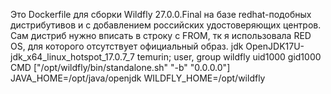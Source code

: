 Это Dockerfile для сборки Wildfly 27.0.0.Final на базе redhat-подобных дистрибутивов и с добавлением российских удостоверяющих центров. Сам дистриб нужно вписать в строку с FROM, тк я использовала RED OS, для которого отсутствует официальный образ.
jdk OpenJDK17U-jdk_x64_linux_hotspot_17.0.7_7 temurin;
user, group wildfly uid1000 gid1000
CMD ["/opt/wildfly/bin/standalone.sh" "-b" "0.0.0.0"]
JAVA_HOME=/opt/java/openjdk
WILDFLY_HOME=/opt/wildfly
